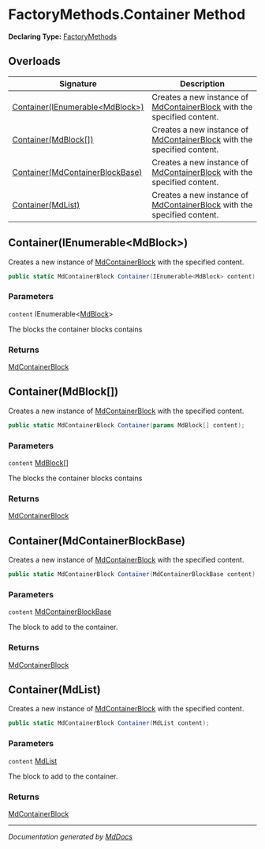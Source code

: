 ﻿# FactoryMethods.Container Method

**Declaring Type:** [FactoryMethods](../index.md)

## Overloads

| Signature                                                         | Description                                                                                               |
| ----------------------------------------------------------------- | --------------------------------------------------------------------------------------------------------- |
| [Container(IEnumerable\<MdBlock\>)](#containerienumerablemdblock) | Creates a new instance of [MdContainerBlock](../../MdContainerBlock/index.md) with the specified content. |
| [Container(MdBlock\[\])](#containermdblock)                       | Creates a new instance of [MdContainerBlock](../../MdContainerBlock/index.md) with the specified content. |
| [Container(MdContainerBlockBase)](#containermdcontainerblockbase) | Creates a new instance of [MdContainerBlock](../../MdContainerBlock/index.md) with the specified content. |
| [Container(MdList)](#containermdlist)                             | Creates a new instance of [MdContainerBlock](../../MdContainerBlock/index.md) with the specified content. |

## Container(IEnumerable\<MdBlock\>)

Creates a new instance of [MdContainerBlock](../../MdContainerBlock/index.md) with the specified content.

```csharp
public static MdContainerBlock Container(IEnumerable<MdBlock> content);
```

### Parameters

`content`  IEnumerable\<[MdBlock](../../MdBlock/index.md)\>

The blocks the container blocks contains

### Returns

[MdContainerBlock](../../MdContainerBlock/index.md)

## Container(MdBlock\[\])

Creates a new instance of [MdContainerBlock](../../MdContainerBlock/index.md) with the specified content.

```csharp
public static MdContainerBlock Container(params MdBlock[] content);
```

### Parameters

`content`  [MdBlock](../../MdBlock/index.md)\[\]

The blocks the container blocks contains

### Returns

[MdContainerBlock](../../MdContainerBlock/index.md)

## Container(MdContainerBlockBase)

Creates a new instance of [MdContainerBlock](../../MdContainerBlock/index.md) with the specified content.

```csharp
public static MdContainerBlock Container(MdContainerBlockBase content);
```

### Parameters

`content`  [MdContainerBlockBase](../../MdContainerBlockBase/index.md)

The block to add to the container.

### Returns

[MdContainerBlock](../../MdContainerBlock/index.md)

## Container(MdList)

Creates a new instance of [MdContainerBlock](../../MdContainerBlock/index.md) with the specified content.

```csharp
public static MdContainerBlock Container(MdList content);
```

### Parameters

`content`  [MdList](../../MdList/index.md)

The block to add to the container.

### Returns

[MdContainerBlock](../../MdContainerBlock/index.md)

___

*Documentation generated by [MdDocs](https://github.com/ap0llo/mddocs)*

